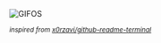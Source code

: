 <div align="justify">
<picture>
    <source media="(prefers-color-scheme: dark)" srcset="https://i.ibb.co/ZpDbcmNJ/output-gif.gif">
    <source media="(prefers-color-scheme: light)" srcset="https://i.ibb.co/ZpDbcmNJ/output-gif.gif">
    <img alt="GIFOS" src="https://i.ibb.co/ZpDbcmNJ/output-gif.gif">
</picture>

<sub><i>inspired from [x0rzavi/github-readme-terminal](https://github.com/x0rzavi/github-readme-terminal)</i></sub>

</div>

<!-- Image deletion URL: https://ibb.co/tTr1YX3h/117c9f0b4e0697fffe334ced85daafe3 -->
